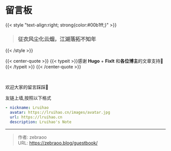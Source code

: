 # 留言板



{{< style "text-align:right; strong{color:#00b1ff;}" >}}
> ### 征衣风尘化云烟，江湖落拓不知年
{{< /style >}}


{{< center-quote >}}
{{< typeit  >}}感谢 **Hugo** + **FixIt** 和**各位博主**的文章支持🫶 {{< /typeit >}}
{{< /center-quote >}}


</br>

欢迎大家的留言踩踩🦶
</br>

友链上墙,按照以下格式
```yaml
- nickname: Lruihao
  avatar: https://lruihao.cn/images/avatar.jpg
  url: https://lruihao.cn
  description: Lruihao's Note
```

---

> 作者: zebraoo  
> URL: https://zebraoo.blog/guestbook/  


